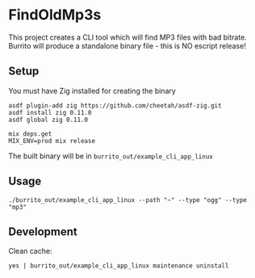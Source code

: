 # FindOldMp3s

This project creates a CLI tool which will find MP3 files with bad bitrate. Burrito will produce a standalone binary
file - this is NO escript release!

## Setup

You must have Zig installed for creating the binary

```shell
asdf plugin-add zig https://github.com/cheetah/asdf-zig.git
asdf install zig 0.11.0
asdf global zig 0.11.0
```

```shell
mix deps.get
MIX_ENV=prod mix release
```

The built binary will be in `burrito_out/example_cli_app_linux`

## Usage

```shell
./burrito_out/example_cli_app_linux --path "~" --type "ogg" --type "mp3"
```

## Development

Clean cache:

```shell
yes | burrito_out/example_cli_app_linux maintenance uninstall
```
